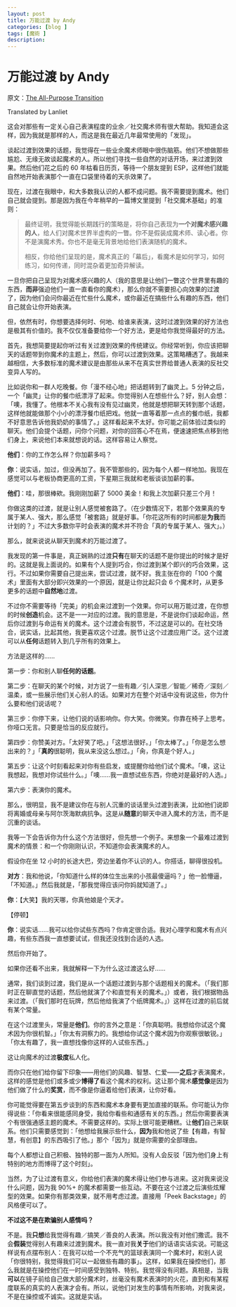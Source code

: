 ```yaml
---
layout: post
title: 万能过渡 by Andy
categories: [blog ]
tags: [魔術 ]
description:
---
```


# 万能过渡 by Andy

原文：[The All-Purpose Transition](http://www.thejerx.com/blog/2018/6/3/the-all-purpose-transition)

Translated by Lanliet

这会对那些有一定关心自己表演程度的业余／社交魔术师有很大帮助。我知道会这样，因为我就是那样的人，而这是我在最近几年最常使用的「发现」。

谈起过渡到效果的话题，我觉得在一些业余魔术师眼中很伤脑筋。他们不想做那些尴尬、无缘无故谈起魔术的人。所以他们寻找一些自然的对话开场，来过渡到效果。然后他们花之后的 60 年枯看日历页，等待一个朋友提到 ESP，这样他们就能自然地开始表演那个一直在口袋里待着的天杀效果了。

现在，过渡在我眼中，和大多数我认识的人都不成问题。我不需要提到魔术。他们自己就会提到。那是因为我在今年稍早的一篇博文里提到「社交魔术基础」的准则：

> 最终证明，我觉得能长期践行的策略是，将你自己表现为**一个对魔术感兴趣的人**，给人们对魔术世界半虚构的一瞥。你不是假装成魔术师、读心者。你不是演魔术秀。你也不是毫无背景地给他们表演随机的魔术。
>
> 相反，你给他们呈现的是，魔术真正的「幕后」，看魔术是如何学习，如何练习，如何传递，同时混杂着更加奇异解读。

一旦你把自己呈现为对魔术感兴趣的人（我的意思是让他们一瞥这个世界里有趣的东西，**而非**强迫他们一直一直看你的魔术），那么你就不需要担心向效果的过渡了，因为他们会问你最近在忙些什么魔术，或你最近在搞些什么有趣的东西，他们自己就会让你开始表演。

但，依然有时，你想要选择何时、何地、给谁来表演，这时过渡到效果的好方法也是极其有价值的。我不仅仅准备要给你一个好方法，更是给你我觉得最好的方法。

首先，我想简要提起你听过有关过渡到效果的传统建议。你经常听到，你应该把聊天的话题带到你魔术的主题上，然后，你可以过渡到效果。这策略糟透了。我越来越相信，大多数标准的魔术建议是由那些从来不在真实世界给普通人表演的反社交变异人写的。

比如说你和一群人吃晚餐。你「漫不经心地」把话题转到了幽灵上。5 分钟之后，一个「幽灵」让你的餐巾纸漂浮了起来。你觉得别人在想些什么？好，别人会想：「噢，我懂了。他根本不关心我有没有见过幽灵，他就是想把聊天转到那个话题，这样他就能做那个小小的漂浮餐巾纸把戏。他就一直等着那一点点的餐巾纸，我都不好意思告诉他我奶奶的事情了。」这样看起来不太好。你可能之前体验过类似的聊天。他们会提个话题，问你个问题，对你的回答心不在焉，便速速把焦点移到他们身上，来说他们本来就想说的话。这样容易让人察觉。

**他们**：你的工作怎么样？你加薪多吗？

**你**：说实话，加过，但没再加了。我不管那些的，因为每个人都一样地加。我现在感觉可以与老板协商更高的工资，下星期三我就和老板谈谈加薪的事。

**他们**：哇，那很棒欸。我刚刚加薪了 5000 美金！和我上次加薪只差三个月！

你做这类的过渡，就是让别人感觉被套路了。（在少数情况下，若那个效果真的专属于某人、强大，那么感觉「被套路」就是好事。「你花这所有的时间都是**为我**而计划的？」不过大多数你平时会表演的魔术并不符合「真的专属于某人、强大」。）

那么，就来说说从聊天到魔术的万能过渡了。

我发现的第一件事是，真正娴熟的过渡**只有**在聊天的话题不是你提出的时候才是好的。这就是我上面说的。如果有个人提到巧合，你过渡到某个即兴的巧合效果，这行。不过如果你需要自己提出来，尝试过渡，就不好。我主张在你的「100 个魔术」里面有大部分即兴效果的一个原因，就是让你比起只会 6 个魔术时，从更多更多的话题中**自然地**过渡。

不过你不需要等待「完美」的机会来过渡到一个效果。你可以用万能过渡，在你想的时候**创造**机会。这不是一一对应的过渡。我的意思是，不是说你们谈起命运，然后你过渡到与命运有关的魔术。这个过渡会有脱节，不过这是可以的。在社交场合，说实话，比起其他，我更喜欢这个过渡。脱节让这个过渡应用广泛。这个过渡可以从**任何**话题转入到几乎所有的效果上。

方法是这样的……

第一步：你和别人聊**任何的话题**。

第二步：在聊天的某个时候，对方说了一些有趣／引人深思／智能／稀奇／深刻／温柔，或一些展示他们关心别人的话。如果对方在整个对话中没有说这些，你为什么要和他们说话呢？

第三步：你停下来，让他们说的话影响你。你大笑。你微笑。你靠在椅子上思考。你哑口无言。只要是恰当的反应就行。

第四步：你赞美对方。「太好笑了吧。」「这想法很好。」「你太棒了。」「你是怎么想出来的？」「**真的**很聪明，我从来没这么想过。」「肏，你真是个好人。」

第五步：让这个时刻看起来对你有些启发，或提醒你给他们试个魔术。「噢，这让我想起，我想对你试些什么。」「噢……我一直想试些东西，你绝对是最好的人选。」

第六步：表演你的魔术。

那么，很明显，我不是建议你在与别人沉重的谈话里头过渡到表演，比如他们说即将离婚或母亲与阿尔茨海默病抗争。这是从**随意**的聊天中进入魔术的方法，而不是沉重的谈话。

我等一下会告诉你为什么这个方法很好，但先想一个例子。来想象一个最难过渡到魔术的情景：和一个你刚刚认识，不知道你会表演魔术的人。

假设你在坐 12 小时的长途大巴，旁边坐着你不认识的人。你搭话，聊得很投机。

**对方**：我和他说，「你知道什么样的体位生出来的小孩最傻逼吗？」他一脸懵逼，「不知道。」然后我就是，「那我觉得应该问你妈就知道了。」

**你**：【大笑】我的天哪，你真他娘是个天才。

【停顿】

**你**：说实话……我可以给你试些东西吗？你肯定很合适。我对心理学和魔术有点兴趣，有些东西我一直想要试试，但我还没找到合适的人选。

然后你开始了。

如果你还看不出来，我就解释一下为什么这过渡这么好……

通常，我们谈到过渡，我们是从一个话题过渡到与那个话题相关的魔术。（「我们那时正在聊直觉的话题，然后他就演了个和直觉有关的魔术。」）或者，我们根据物品来过渡。（「我们那时在玩牌，然后他给我演了个纸牌魔术。」）这样在过渡的前后就有某个常量。

在这个过渡里头，常量是**他们**。你的言外之意是：「你真聪明。我想给你试这个魔术因为你很机智。」「你太有洞察力的。我想给你试这个魔术因为你观察很敏锐。」「你太有趣了，我一直想找像你这样的人试些东西。」

这让向魔术的过渡**极度**私人化。

而你只在他们给你留下印象——用他们的风趣、智慧、仁爱——**之后**才表演魔术，这样的感觉是他们或多或少**博得了**看这个魔术的权利。这让那个魔术**感觉像**是因为他们做了什么的**奖赏**，而不像是你逼着给他们表演，让你好看。

你可能觉得要在第五步谈到的东西和魔术本身要有更加直接的联系。你可能认为你得说些：「你看来很能感同身受，我给你看些和通感有关的东西。」然后你需要表演个有很强通感主题的魔术。不需要这样的。实际上很可能更糟糕。让**他们**自己来联系。他们只需要感觉到：「他想给我展示些什么，**因为**我和他说了些【有趣，有智慧，有创意】的东西吸引了他。」那个「因为」就是你需要的全部理由。

每个人都想让自己积极、独特的那一面为人所知。没有人会反驳「因为他们身上有特别的地方而博得了这个时刻」。

当然，为了让过渡有意义，你给他们表演的魔术得让他们参与进来。这对我来说没什么问题，因为我 90%+ 的魔术都需要一些互动。不要在这个过渡之后演些炫耀型的效果。如果你有那类效果，就不用考虑过渡。直接用「Peek Backstage」的风格便可以了。

**不过这不是在欺骗别人感情吗？**

不是。我**只想**给我觉得有趣／搞笑／善良的人表演。所以我没有对他们撒谎。我不会**假装**觉得别人有趣来过渡到魔术。我一直对我**关于**他们的话语实话实说。可能这样说有点摆布别人：在我可以给一个不充气的篮球表演同一个魔术时，和别人说「你很特别，我觉得我们可以一起做些有趣的事」。这样，如果我在操控他们，那么我就是在操控他们在一时间感受到独特、特别。我觉得没有问题。真相是，当我**可以**在镜子前给自己做大部分魔术时，丝毫没有魔术表演时的火花，直到和有某程度联系的真实的人表演才会有。所以，说他们对发生的事情有所影响，对我来说，不是在操控或不诚实。这就是实话。